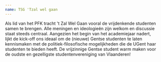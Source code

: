 ```yaml
---
name: TSG 'Tzal wel gaan
---
```


Als lid van het PFK tracht 't Zal Wel Gaan vooral de vrijdenkende studenten samen te brengen. Alle meningen en ideologieën zijn welkom en discussie staat steeds centraal. Aangezien het begin van het academiejaar nadert, lijkt de kick-off ons ideaal om de (nieuwe) Gentse studenten te laten kennismaken met de politiek-filosofische mogelijkheden die de UGent haar studenten te bieden heeft. De vrijzinnige Gentse student warm maken voor de oudste en gezelligste studentenvereniging van Vlaanderen!
